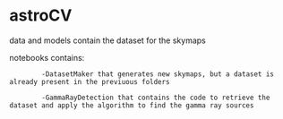 # astroCV


data and models contain the dataset for the skymaps

notebooks contains:

            -DatasetMaker that generates new skymaps, but a dataset is already present in the previuous folders

            -GammaRayDetection that contains the code to retrieve the dataset and apply the algorithm to find the gamma ray sources
            
